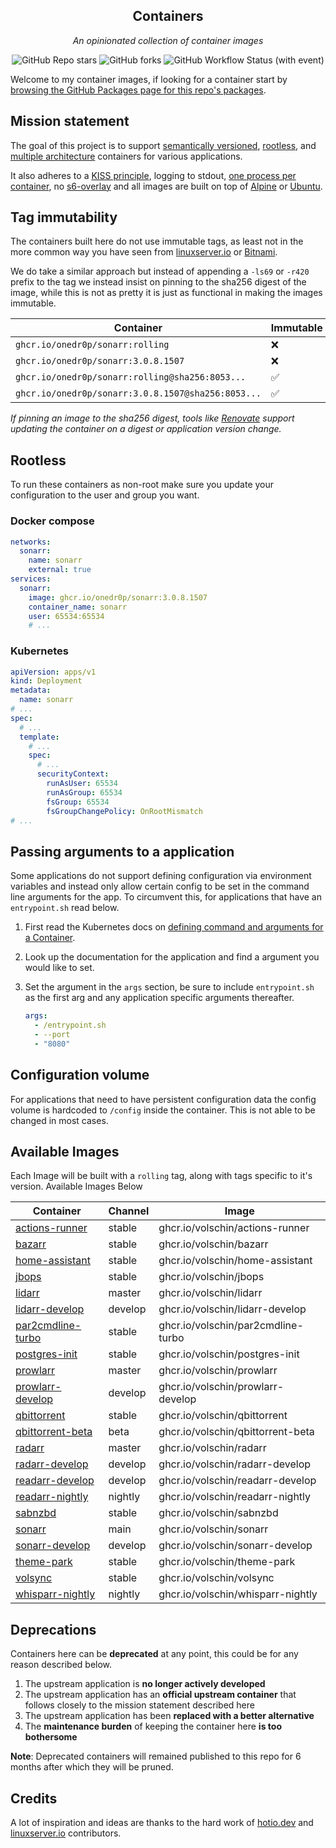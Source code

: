 <!---
NOTE: AUTO-GENERATED FILE
to edit this file, instead edit its template at: ./github/scripts/templates/README.md.j2
-->
<div align="center">


## Containers

_An opinionated collection of container images_

</div>

<div align="center">

![GitHub Repo stars](https://img.shields.io/github/stars/onedr0p/containers?style=for-the-badge)
![GitHub forks](https://img.shields.io/github/forks/onedr0p/containers?style=for-the-badge)
![GitHub Workflow Status (with event)](https://img.shields.io/github/actions/workflow/status/volschin/containers/release-scheduled.yaml?style=for-the-badge&label=Scheduled%20Release)

</div>

Welcome to my container images, if looking for a container start by [browsing the GitHub Packages page for this repo's packages](https://github.com/onedr0p?tab=packages&repo_name=containers).

## Mission statement

The goal of this project is to support [semantically versioned](https://semver.org/), [rootless](https://rootlesscontaine.rs/), and [multiple architecture](https://www.docker.com/blog/multi-arch-build-and-images-the-simple-way/) containers for various applications.

It also adheres to a [KISS principle](https://en.wikipedia.org/wiki/KISS_principle), logging to stdout, [one process per container](https://testdriven.io/tips/59de3279-4a2d-4556-9cd0-b444249ed31e/), no [s6-overlay](https://github.com/just-containers/s6-overlay) and all images are built on top of [Alpine](https://hub.docker.com/_/alpine) or [Ubuntu](https://hub.docker.com/_/ubuntu).

## Tag immutability

The containers built here do not use immutable tags, as least not in the more common way you have seen from [linuxserver.io](https://fleet.linuxserver.io/) or [Bitnami](https://bitnami.com/stacks/containers).

We do take a similar approach but instead of appending a `-ls69` or `-r420` prefix to the tag we instead insist on pinning to the sha256 digest of the image, while this is not as pretty it is just as functional in making the images immutable.

| Container                                          | Immutable |
|----------------------------------------------------|-----------|
| `ghcr.io/onedr0p/sonarr:rolling`                   | ❌         |
| `ghcr.io/onedr0p/sonarr:3.0.8.1507`                | ❌         |
| `ghcr.io/onedr0p/sonarr:rolling@sha256:8053...`    | ✅         |
| `ghcr.io/onedr0p/sonarr:3.0.8.1507@sha256:8053...` | ✅         |

_If pinning an image to the sha256 digest, tools like [Renovate](https://github.com/renovatebot/renovate) support updating the container on a digest or application version change._

## Rootless

To run these containers as non-root make sure you update your configuration to the user and group you want.

### Docker compose

```yaml
networks:
  sonarr:
    name: sonarr
    external: true
services:
  sonarr:
    image: ghcr.io/onedr0p/sonarr:3.0.8.1507
    container_name: sonarr
    user: 65534:65534
    # ...
```

### Kubernetes

```yaml
apiVersion: apps/v1
kind: Deployment
metadata:
  name: sonarr
# ...
spec:
  # ...
  template:
    # ...
    spec:
      # ...
      securityContext:
        runAsUser: 65534
        runAsGroup: 65534
        fsGroup: 65534
        fsGroupChangePolicy: OnRootMismatch
# ...
```

## Passing arguments to a application

Some applications do not support defining configuration via environment variables and instead only allow certain config to be set in the command line arguments for the app. To circumvent this, for applications that have an `entrypoint.sh` read below.

1. First read the Kubernetes docs on [defining command and arguments for a Container](https://kubernetes.io/docs/tasks/inject-data-application/define-command-argument-container/).
2. Look up the documentation for the application and find a argument you would like to set.
3. Set the argument in the `args` section, be sure to include `entrypoint.sh` as the first arg and any application specific arguments thereafter.

    ```yaml
    args:
      - /entrypoint.sh
      - --port
      - "8080"
    ```

## Configuration volume

For applications that need to have persistent configuration data the config volume is hardcoded to `/config` inside the container. This is not able to be changed in most cases.

## Available Images

Each Image will be built with a `rolling` tag, along with tags specific to it's version. Available Images Below

Container | Channel | Image
--- | --- | ---
[actions-runner](https://github.com/volschin/containers/pkgs/container/actions-runner) | stable | ghcr.io/volschin/actions-runner
[bazarr](https://github.com/volschin/containers/pkgs/container/bazarr) | stable | ghcr.io/volschin/bazarr
[home-assistant](https://github.com/volschin/containers/pkgs/container/home-assistant) | stable | ghcr.io/volschin/home-assistant
[jbops](https://github.com/volschin/containers/pkgs/container/jbops) | stable | ghcr.io/volschin/jbops
[lidarr](https://github.com/volschin/containers/pkgs/container/lidarr) | master | ghcr.io/volschin/lidarr
[lidarr-develop](https://github.com/volschin/containers/pkgs/container/lidarr-develop) | develop | ghcr.io/volschin/lidarr-develop
[par2cmdline-turbo](https://github.com/volschin/containers/pkgs/container/par2cmdline-turbo) | stable | ghcr.io/volschin/par2cmdline-turbo
[postgres-init](https://github.com/volschin/containers/pkgs/container/postgres-init) | stable | ghcr.io/volschin/postgres-init
[prowlarr](https://github.com/volschin/containers/pkgs/container/prowlarr) | master | ghcr.io/volschin/prowlarr
[prowlarr-develop](https://github.com/volschin/containers/pkgs/container/prowlarr-develop) | develop | ghcr.io/volschin/prowlarr-develop
[qbittorrent](https://github.com/volschin/containers/pkgs/container/qbittorrent) | stable | ghcr.io/volschin/qbittorrent
[qbittorrent-beta](https://github.com/volschin/containers/pkgs/container/qbittorrent-beta) | beta | ghcr.io/volschin/qbittorrent-beta
[radarr](https://github.com/volschin/containers/pkgs/container/radarr) | master | ghcr.io/volschin/radarr
[radarr-develop](https://github.com/volschin/containers/pkgs/container/radarr-develop) | develop | ghcr.io/volschin/radarr-develop
[readarr-develop](https://github.com/volschin/containers/pkgs/container/readarr-develop) | develop | ghcr.io/volschin/readarr-develop
[readarr-nightly](https://github.com/volschin/containers/pkgs/container/readarr-nightly) | nightly | ghcr.io/volschin/readarr-nightly
[sabnzbd](https://github.com/volschin/containers/pkgs/container/sabnzbd) | stable | ghcr.io/volschin/sabnzbd
[sonarr](https://github.com/volschin/containers/pkgs/container/sonarr) | main | ghcr.io/volschin/sonarr
[sonarr-develop](https://github.com/volschin/containers/pkgs/container/sonarr-develop) | develop | ghcr.io/volschin/sonarr-develop
[theme-park](https://github.com/volschin/containers/pkgs/container/theme-park) | stable | ghcr.io/volschin/theme-park
[volsync](https://github.com/volschin/containers/pkgs/container/volsync) | stable | ghcr.io/volschin/volsync
[whisparr-nightly](https://github.com/volschin/containers/pkgs/container/whisparr-nightly) | nightly | ghcr.io/volschin/whisparr-nightly


## Deprecations

Containers here can be **deprecated** at any point, this could be for any reason described below.

1. The upstream application is **no longer actively developed**
2. The upstream application has an **official upstream container** that follows closely to the mission statement described here
3. The upstream application has been **replaced with a better alternative**
4. The **maintenance burden** of keeping the container here **is too bothersome**

**Note**: Deprecated containers will remained published to this repo for 6 months after which they will be pruned.

## Credits

A lot of inspiration and ideas are thanks to the hard work of [hotio.dev](https://hotio.dev/) and [linuxserver.io](https://www.linuxserver.io/) contributors.
